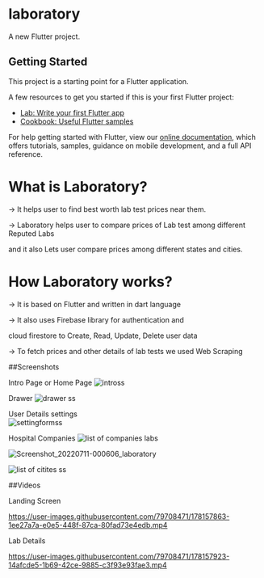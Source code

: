 # laboratory

A new Flutter project.

## Getting Started

This project is a starting point for a Flutter application.

A few resources to get you started if this is your first Flutter project:

- [Lab: Write your first Flutter app](https://flutter.dev/docs/get-started/codelab)
- [Cookbook: Useful Flutter samples](https://flutter.dev/docs/cookbook)

For help getting started with Flutter, view our
[online documentation](https://flutter.dev/docs), which offers tutorials,
samples, guidance on mobile development, and a full API reference.


# What is Laboratory?

-> It helps user to find best worth lab test prices near them.

-> Laboratory helps user to compare prices of Lab test among different Reputed Labs

   and it also Lets user compare prices among different states and cities.
   
   # How Laboratory works?
   
   -> It is based on Flutter and written in dart language
   
   -> It also uses Firebase library for authentication and
   
   cloud firestore to Create, Read, Update, Delete user data
   
   -> To fetch prices and other details of lab tests we used Web Scraping
   
   
   ##Screenshots
   
   Intro Page or Home Page
   ![intross](https://user-images.githubusercontent.com/79708471/178157600-c02b3cdd-f07d-45db-9720-f362c6818663.png)

   Drawer
![drawer ss](https://user-images.githubusercontent.com/79708471/178157613-6ce80846-c705-4cef-ba35-41184c08086f.png)

  User Details settings    
![settingformss](https://user-images.githubusercontent.com/79708471/178157619-8cddceee-509d-4230-9cc4-458a76cf3a0f.png)

  Hospital Companies
![list of companies labs](https://user-images.githubusercontent.com/79708471/178157632-246142ed-dad2-46c6-a562-fe7540e60ea0.png)




![Screenshot_20220711-000606_laboratory](https://user-images.githubusercontent.com/79708471/178157833-f6eff054-a0db-4d63-80d8-f234fe4fad61.png)


   
   ![list of citites ss](https://user-images.githubusercontent.com/79708471/178157839-7b28b7e6-4691-483f-a402-a47dc88e98ef.png)
   
##Videos   

Landing Screen

https://user-images.githubusercontent.com/79708471/178157863-1ee27a7a-e0e5-448f-87ca-80fad73e4edb.mp4


Lab Details 

https://user-images.githubusercontent.com/79708471/178157923-14afcde5-1b69-42ce-9885-c3f93e93fae3.mp4
